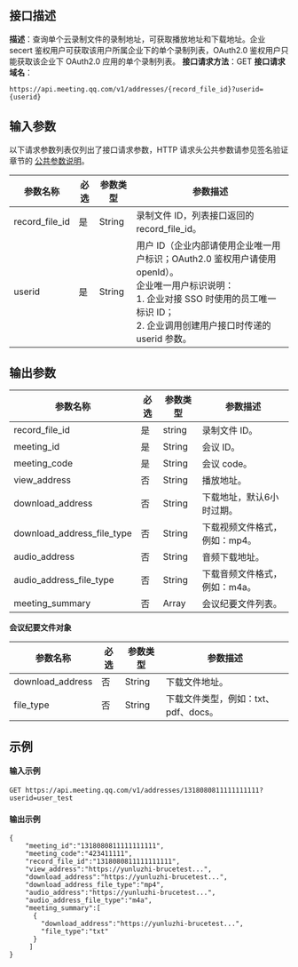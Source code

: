 
## 接口描述
**描述**：查询单个云录制文件的录制地址，可获取播放地址和下载地址。企业 secert 鉴权用户可获取该用户所属企业下的单个录制列表，OAuth2.0 鉴权用户只能获取该企业下 OAuth2.0 应用的单个录制列表。
**接口请求方法**：GET
**接口请求域名**：
```Plaintext
https://api.meeting.qq.com/v1/addresses/{record_file_id}?userid={userid}
```


## 输入参数
以下请求参数列表仅列出了接口请求参数，HTTP 请求头公共参数请参见签名验证章节的 [公共参数说明](https://cloud.tencent.com/document/product/1095/42413#.E5.85.AC.E5.85.B1.E5.8F.82.E6.95.B0)。

| 参数名称       | 必选 | 参数类型 | 参数描述                                 |
| -------------- | ---- | -------- | ---------------------------------------- |
| record_file_id | 是   | String   | 录制文件 ID，列表接口返回的 record_file_id。 |
| userid       | 是   | String   | 用户 ID（企业内部请使用企业唯一用户标识；OAuth2.0 鉴权用户请使用 openId）。 <br>企业唯一用户标识说明：<br>1. 企业对接 SSO 时使用的员工唯一标识 ID；<br>2. 企业调用创建用户接口时传递的 userid 参数。  |

## 输出参数

| 参数名称         | 必选 | 参数类型 | 参数描述   |
| ---------------- | ---- | -------- | ---------- |
| record_file_id   | 是   | string   | 录制文件 ID。 |
| meeting_id       | 是   | String   | 会议 ID。     |
| meeting_code     | 是   | String   | 会议 code。   |
| view_address     |否   | String   | 播放地址。   |
| download_address | 否   | String   | 下载地址，默认6小时过期。   |
| download_address_file_type | 否   | String | 下载视频文件格式，例如：mp4。 |
| audio_address              | 否   | String | 音频下载地址。             |
| audio_address_file_type    | 否   | String | 下载音频文件格式，例如：m4a。 |
| meeting_summary            | 否   | Array  | 会议纪要文件列表。         |

**会议纪要文件对象**

| 参数名称         | 必选 | 参数类型 | 参数描述                        |
| ---------------- | ---- | -------- | ------------------------------- |
| download_address | 否   | String   | 下载文件地址。                    |
| file_type        | 否   | String   | 下载文件类型，例如：txt、pdf、docs。 |


## 示例
#### 输入示例

```Plaintext
GET https://api.meeting.qq.com/v1/addresses/1318080811111111111?userid=user_test

```


#### 输出示例


```Plaintext
{
    "meeting_id":"1318080811111111111",
    "meeting_code":"423411111",
    "record_file_id":"1318080811111111111",
    "view_address":"https://yunluzhi-brucetest...",
    "download_address":"https://yunluzhi-brucetest...",
    "download_address_file_type":"mp4",
    "audio_address":"https://yunluzhi-brucetest...",
    "audio_address_file_type":"m4a",
    "meeting_summary":[
      {
        "download_address":"https://yunluzhi-brucetest...",
        "file_type":"txt"
      }
     ]
}
```

